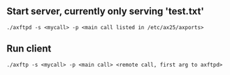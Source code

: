 ## Start server, currently only serving 'test.txt'

```
./axftpd -s <mycall> -p <main call listed in /etc/ax25/axports>
```

## Run client

```
./axftp -s <mycall> -p <main call> <remote call, first arg to axftpd>
```
